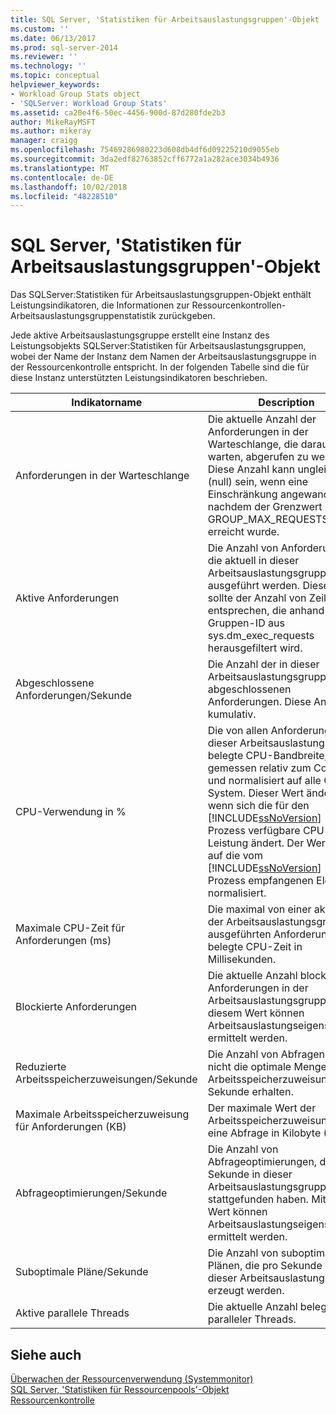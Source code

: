 ```yaml
---
title: SQL Server, 'Statistiken für Arbeitsauslastungsgruppen'-Objekt | Microsoft-Dokumentation
ms.custom: ''
ms.date: 06/13/2017
ms.prod: sql-server-2014
ms.reviewer: ''
ms.technology: ''
ms.topic: conceptual
helpviewer_keywords:
- Workload Group Stats object
- 'SQLServer: Workload Group Stats'
ms.assetid: ca20e4f6-50ec-4456-900d-87d280fde2b3
author: MikeRayMSFT
ms.author: mikeray
manager: craigg
ms.openlocfilehash: 75469286980223d608db4df6d09225210d9055eb
ms.sourcegitcommit: 3da2edf82763852cff6772a1a282ace3034b4936
ms.translationtype: MT
ms.contentlocale: de-DE
ms.lasthandoff: 10/02/2018
ms.locfileid: "48228510"
---
```

# <a name="sql-server-workload-group-stats-object"></a>SQL Server, 'Statistiken für Arbeitsauslastungsgruppen'-Objekt
  Das SQLServer:Statistiken für Arbeitsauslastungsgruppen-Objekt enthält Leistungsindikatoren, die Informationen zur Ressourcenkontrollen-Arbeitsauslastungsgruppenstatistik zurückgeben.  
  
 Jede aktive Arbeitsauslastungsgruppe erstellt eine Instanz des Leistungsobjekts SQLServer:Statistiken für Arbeitsauslastungsgruppen, wobei der Name der Instanz dem Namen der Arbeitsauslastungsgruppe in der Ressourcenkontrolle entspricht. In der folgenden Tabelle sind die für diese Instanz unterstützten Leistungsindikatoren beschrieben.  
  
|Indikatorname|Description|  
|------------------|-----------------|  
|Anforderungen in der Warteschlange|Die aktuelle Anzahl der Anforderungen in der Warteschlange, die darauf warten, abgerufen zu werden. Diese Anzahl kann ungleich 0 (null) sein, wenn eine Einschränkung angewandt wird, nachdem der Grenzwert GROUP_MAX_REQUESTS erreicht wurde.|  
|Aktive Anforderungen|Die Anzahl von Anforderungen, die aktuell in dieser Arbeitsauslastungsgruppe ausgeführt werden. Diese Anzahl sollte der Anzahl von Zeilen entsprechen, die anhand der Gruppen-ID aus sys.dm_exec_requests herausgefiltert wird.|  
|Abgeschlossene Anforderungen/Sekunde|Die Anzahl der in dieser Arbeitsauslastungsgruppe abgeschlossenen Anforderungen. Diese Anzahl ist kumulativ.|  
|CPU-Verwendung in %|Die von allen Anforderungen in dieser Arbeitsauslastungsgruppe belegte CPU-Bandbreite, gemessen relativ zum Computer und normalisiert auf alle CPUs im System. Dieser Wert ändert sich, wenn sich die für den [!INCLUDE[ssNoVersion](../../includes/ssnoversion-md.md)] -Prozess verfügbare CPU-Leistung ändert. Der Wert wird auf die vom [!INCLUDE[ssNoVersion](../../includes/ssnoversion-md.md)] -Prozess empfangenen Elemente normalisiert.|  
|Maximale CPU-Zeit für Anforderungen (ms)|Die maximal von einer aktuell in der Arbeitsauslastungsgruppe ausgeführten Anforderung belegte CPU-Zeit in Millisekunden.|  
|Blockierte Anforderungen|Die aktuelle Anzahl blockierter Anforderungen in der Arbeitsauslastungsgruppe. Mit diesem Wert können Arbeitsauslastungseigenschaften ermittelt werden.|  
|Reduzierte Arbeitsspeicherzuweisungen/Sekunde|Die Anzahl von Abfragen, die nicht die optimale Menge an Arbeitsspeicherzuweisungen pro Sekunde erhalten.|  
|Maximale Arbeitsspeicherzuweisung für Anforderungen (KB)|Der maximale Wert der Arbeitsspeicherzuweisung für eine Abfrage in Kilobyte (KB).|  
|Abfrageoptimierungen/Sekunde|Die Anzahl von Abfrageoptimierungen, die pro Sekunde in dieser Arbeitsauslastungsgruppe stattgefunden haben. Mit diesem Wert können Arbeitsauslastungseigenschaften ermittelt werden.|  
|Suboptimale Pläne/Sekunde|Die Anzahl von suboptimalen Plänen, die pro Sekunde in dieser Arbeitsauslastungsgruppe erzeugt werden.|  
|Aktive parallele Threads|Die aktuelle Anzahl belegter paralleler Threads.|  
  
## <a name="see-also"></a>Siehe auch  
 [Überwachen der Ressourcenverwendung &#40;Systemmonitor&#41;](monitor-resource-usage-system-monitor.md)   
 [SQL Server, 'Statistiken für Ressourcenpools'-Objekt](sql-server-resource-pool-stats-object.md)   
 [Ressourcenkontrolle](../resource-governor/resource-governor.md)  
  
  
